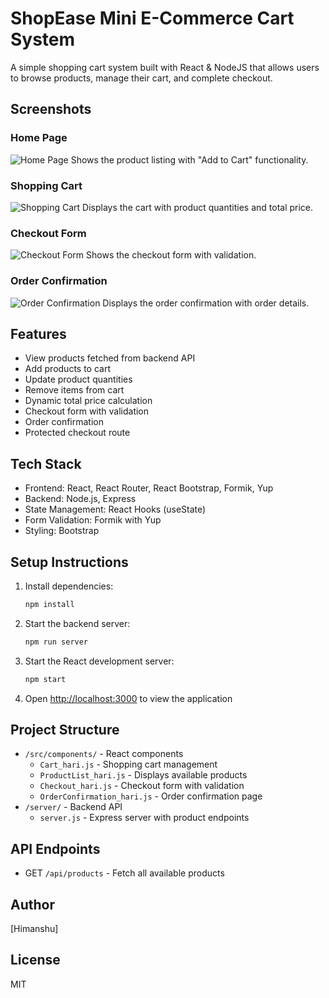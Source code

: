 # ShopEase Mini E-Commerce Cart System

A simple shopping cart system built with React & NodeJS that allows users to browse products, manage their cart, and complete checkout.

## Screenshots

### Home Page
![Home Page](./screenshots/home.png)
Shows the product listing with "Add to Cart" functionality.

### Shopping Cart
![Shopping Cart](./screenshots/cart.png)
Displays the cart with product quantities and total price.

### Checkout Form
![Checkout Form](./screenshots/checkout.png)
Shows the checkout form with validation.

### Order Confirmation
![Order Confirmation](./screenshots/confirmation.png)
Displays the order confirmation with order details.

## Features

- View products fetched from backend API
- Add products to cart
- Update product quantities
- Remove items from cart
- Dynamic total price calculation
- Checkout form with validation
- Order confirmation
- Protected checkout route

## Tech Stack

- Frontend: React, React Router, React Bootstrap, Formik, Yup
- Backend: Node.js, Express
- State Management: React Hooks (useState)
- Form Validation: Formik with Yup
- Styling: Bootstrap

## Setup Instructions

1. Install dependencies:
   ```bash
   npm install
   ```

2. Start the backend server:
   ```bash
   npm run server
   ```

3. Start the React development server:
   ```bash
   npm start
   ```

4. Open [http://localhost:3000](http://localhost:3000) to view the application

## Project Structure

- `/src/components/` - React components
  - `Cart_hari.js` - Shopping cart management
  - `ProductList_hari.js` - Displays available products
  - `Checkout_hari.js` - Checkout form with validation
  - `OrderConfirmation_hari.js` - Order confirmation page
- `/server/` - Backend API
  - `server.js` - Express server with product endpoints

## API Endpoints

- GET `/api/products` - Fetch all available products

## Author

[Himanshu]

## License

MIT

